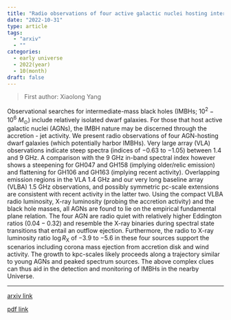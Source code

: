 ```yaml
---
title: "Radio observations of four active galactic nuclei hosting intermediate-mass black hole candidates: studying the outflow activity and evolution"
date: "2022-10-31"
type: article
tags:
  - "arxiv"
  - ""
categories:
  - early universe
  - 2022(year)
  - 10(month)
draft: false
---
```


> First author: Xiaolong Yang

 Observational searches for intermediate-mass black holes (IMBHs; $10^2 -
10^6$ $M_\odot$) include relatively isolated dwarf galaxies. For those that
host active galactic nuclei (AGNs), the IMBH nature may be discerned through
the accretion - jet activity. We present radio observations of four AGN-hosting
dwarf galaxies (which potentially harbor IMBHs). Very large array (VLA)
observations indicate steep spectra (indices of $-$0.63 to $-$1.05) between 1.4
and 9 GHz. A comparison with the 9 GHz in-band spectral index however shows a
steepening for GH047 and GH158 (implying older/relic emission) and flattening
for GH106 and GH163 (implying recent activity). Overlapping emission regions in
the VLA 1.4 GHz and our very long baseline array (VLBA) 1.5 GHz observations,
and possibly symmetric pc-scale extensions are consistent with recent activity
in the latter two. Using the compact VLBA radio luminosity, X-ray luminosity
(probing the accretion activity) and the black hole masses, all AGNs are found
to lie on the empirical fundamental plane relation. The four AGN are radio
quiet with relatively higher Eddington ratios ($0.04 - 0.32$) and resemble the
X-ray binaries during spectral state transitions that entail an outflow
ejection. Furthermore, the radio to X-ray luminosity ratio $\log{R_\mathrm{X}}$
of $-3.9$ to $-5.6$ in these four sources support the scenarios including
corona mass ejection from accretion disk and wind activity. The growth to
kpc-scales likely proceeds along a trajectory similar to young AGNs and peaked
spectrum sources. The above complex clues can thus aid in the detection and
monitoring of IMBHs in the nearby Universe.

---
[arxiv link](http://arxiv.org/abs/2211.00050v1)

[pdf link](http://arxiv.org/pdf/2211.00050v1)